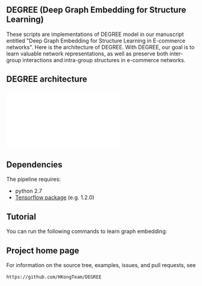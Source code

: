 ## DEGREE (Deep Graph Embedding for Structure Learning)

These scripts are implementations of DEGREE model in our manuscript entitled "Deep Graph Embedding for Structure Learning in E-commerce networks". Here is the architecture of DEGREE. With DEGREE, our goal is to learn valuable network representations, as well as preserve both inter-group interactions and intra-group structures in e-commerce networks. 

## DEGREE architecture <a name=DEGREE_architecture> </a>

![alt_text][architecture]

[architecture]: ./multi-DNN.pdf


## Dependencies

The pipeline requires:

* python 2.7 
* [Tensorflow package](https://www.tensorflow.org) (e.g. 1.2.0) 

## Tutorial

You can run the following commands to learn graph embedding:

## Project home page

For information on the source tree, examples, issues, and pull requests, see

    https://github.com/HKongTeam/DEGREE
